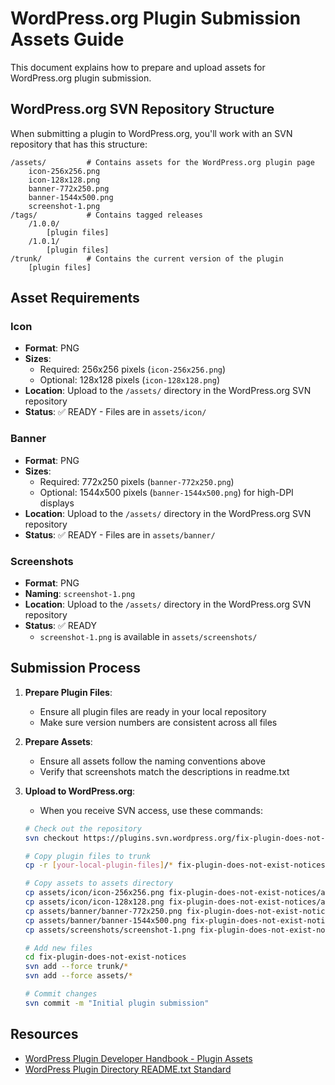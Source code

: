 # WordPress.org Plugin Submission Assets Guide

This document explains how to prepare and upload assets for WordPress.org plugin submission.

## WordPress.org SVN Repository Structure

When submitting a plugin to WordPress.org, you'll work with an SVN repository that has this structure:

```
/assets/         # Contains assets for the WordPress.org plugin page
    icon-256x256.png
    icon-128x128.png
    banner-772x250.png
    banner-1544x500.png
    screenshot-1.png
/tags/           # Contains tagged releases
    /1.0.0/
        [plugin files]
    /1.0.1/
        [plugin files]
/trunk/          # Contains the current version of the plugin
    [plugin files]
```

## Asset Requirements

### Icon

- **Format**: PNG
- **Sizes**:
  - Required: 256x256 pixels (`icon-256x256.png`)
  - Optional: 128x128 pixels (`icon-128x128.png`)
- **Location**: Upload to the `/assets/` directory in the WordPress.org SVN repository
- **Status**: ✅ READY - Files are in `assets/icon/`

### Banner

- **Format**: PNG
- **Sizes**:
  - Required: 772x250 pixels (`banner-772x250.png`)
  - Optional: 1544x500 pixels (`banner-1544x500.png`) for high-DPI displays
- **Location**: Upload to the `/assets/` directory in the WordPress.org SVN repository
- **Status**: ✅ READY - Files are in `assets/banner/`

### Screenshots

- **Format**: PNG
- **Naming**: `screenshot-1.png`
- **Location**: Upload to the `/assets/` directory in the WordPress.org SVN repository
- **Status**: ✅ READY
  - `screenshot-1.png` is available in `assets/screenshots/`

## Submission Process

1. **Prepare Plugin Files**:
   - Ensure all plugin files are ready in your local repository
   - Make sure version numbers are consistent across all files

2. **Prepare Assets**:
   - Ensure all assets follow the naming conventions above
   - Verify that screenshots match the descriptions in readme.txt

3. **Upload to WordPress.org**:
   - When you receive SVN access, use these commands:
   ```bash
   # Check out the repository
   svn checkout https://plugins.svn.wordpress.org/fix-plugin-does-not-exist-notices/

   # Copy plugin files to trunk
   cp -r [your-local-plugin-files]/* fix-plugin-does-not-exist-notices/trunk/

   # Copy assets to assets directory
   cp assets/icon/icon-256x256.png fix-plugin-does-not-exist-notices/assets/
   cp assets/icon/icon-128x128.png fix-plugin-does-not-exist-notices/assets/
   cp assets/banner/banner-772x250.png fix-plugin-does-not-exist-notices/assets/
   cp assets/banner/banner-1544x500.png fix-plugin-does-not-exist-notices/assets/
   cp assets/screenshots/screenshot-1.png fix-plugin-does-not-exist-notices/assets/

   # Add new files
   cd fix-plugin-does-not-exist-notices
   svn add --force trunk/*
   svn add --force assets/*

   # Commit changes
   svn commit -m "Initial plugin submission"
   ```

## Resources

- [WordPress Plugin Developer Handbook - Plugin Assets](https://developer.wordpress.org/plugins/wordpress-org/plugin-assets/)
- [WordPress Plugin Directory README.txt Standard](https://developer.wordpress.org/plugins/wordpress-org/how-your-readme-txt-works/)
